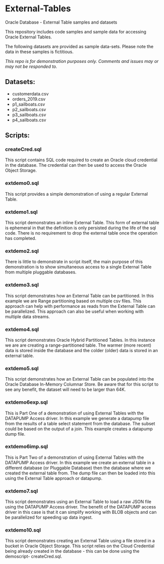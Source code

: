 # External-Tables
Oracle Database - External Table samples and datasets

This repository includes code samples and sample data for accessing Oracle External Tables.

The following datasets are provided as sample data-sets.  Please note the data in these samples is fictitious.

*This repo is for demonstration purposes only. Comments and issues may or may not be responded to.*

## Datasets:
- customerdata.csv
- orders_2019.csv
- p1_sailboats.csv
- p2_sailboats.csv
- p3_sailboats.csv
- p4_sailboats.csv

## Scripts:

### createCred.sql
This script contains SQL code required to create an Oracle cloud credential in the database.  The credential can then be used to access the Oracle Object Storage.

### extdemo0.sql
This script provides a simple demonstration of using a regular External Table.  

### extdemo1.sql
This script demonstrates an inline External Table. This form of external table is ephemeral in that the definition is only persisted during the life of the sql code. There is no requirement to drop the external table once the operation has completed.

### extdemo2.sql
There is little to demonstrate in script itself,  the main purpose of this demonstration is to show simultaneous access to a single External Table from multiple pluggable databases.

### extdemo3.sql
This script demonstrates how an External Table can be partitioned.  In this example we are Range partitioning based on multiple csv files.  This approach can help with performance as reads from the External Table can be parallelized.  This approach can also be useful when working with multiple data streams. 

### extdemo4.sql
This script demonstrates Oracle Hybrid Partitioned Tables.  In this instance we are are creating a range-partitioned table.  The warmer (more recent) data is stored inside the database and the colder (older) data is stored in an external table.
  
### extdemo5.sql
This script demonstrates how an External Table can be populated into the Oracle Database In-Memory Columnar Store. Be aware that for this script to see any benefit, the dataset  will need to be larger than 64K.

### extdemo6exp.sql
This is Part One of a demonstration of using External Tables with the DATAPUMP Access driver.  In this example we generate a datapump file from the results of a table select statement from the database.  The subset could be based on the output of a join.  This example creates a datapump dump file.  

### extdemo6imp.sql
This is Part Two of a demonstration of using External Tables with the DATAPUMP Access driver. In this example we create an external table in a different database (or Pluggable Database) then the database where we created the external table from.  The dump file can then be loaded into this using the External Table approach or datapump.   

### extdemo7.sql
This script demonstrates using an External Table to load a raw JSON file using the DATAPUMP Access driver.  The benefit of the DATAPUMP access driver in this case is that it can simplify working with BLOB objects and can be parallelized for speeding up data ingest.  

### extdemo10.sql
This script demonstrates creating an External Table using a file stored in a bucket in Oracle Object Storage.  This script relies on the Cloud Credential being already created in the database - this can be done using the demoscript- createCred.sql.

